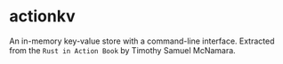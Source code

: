 # actionkv
An in-memory key-value store with a 
command-line interface. Extracted from the `Rust in Action Book` by Timothy Samuel McNamara.
